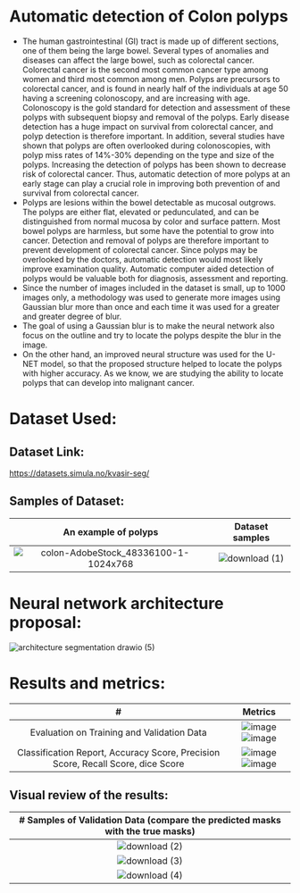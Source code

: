 # Automatic detection of Colon polyps 
- The human gastrointestinal (GI) tract is made up of different sections, one of them being the large bowel. Several types of anomalies and diseases can affect the large bowel, such as colorectal cancer. Colorectal cancer is the second most common cancer type among women and third most common among men. Polyps are precursors to colorectal cancer, and is found in nearly half of the individuals at age 50 having a screening colonoscopy, and are increasing with age. Colonoscopy is the gold standard for detection and assessment of these polyps with subsequent biopsy and removal of the polyps. Early disease detection has a huge impact on survival from colorectal cancer, and polyp detection is therefore important. In addition, several studies have shown that polyps are often overlooked during colonoscopies, with polyp miss rates of 14%-30% depending on the type and size of the polyps. Increasing the detection of polyps has been shown to decrease risk of colorectal cancer. Thus, automatic detection of more polyps at an early stage can play a crucial role in improving both prevention of and survival from colorectal cancer.
- Polyps are lesions within the bowel detectable as mucosal outgrows. The polyps are either flat, elevated or pedunculated, and can be distinguished from normal mucosa by color and surface pattern. Most bowel polyps are harmless, but some have the potential to grow into cancer. Detection and removal of polyps are therefore important to prevent development of colorectal cancer. Since polyps may be overlooked by the doctors, automatic detection would most likely improve examination quality. Automatic computer aided detection of polyps would be valuable both for diagnosis, assessment and reporting.
- Since the number of images included in the dataset is small, up to 1000 images only, a methodology was used to generate more images using Gaussian blur more than once and each time it was used for a greater and greater degree of blur.
- The goal of using a Gaussian blur is to make the neural network also focus on the outline and try to locate the polyps despite the blur in the image.
- On the other hand, an improved neural structure was used for the U-NET model, so that the proposed structure helped to locate the polyps with higher accuracy.
As we know, we are studying the ability to locate polyps that can develop into malignant cancer.
# Dataset Used:
## Dataset Link: 
https://datasets.simula.no/kvasir-seg/
## Samples of Dataset:
| An example of polyps | Dataset samples |
| :---: | :---: |
| ![colon-AdobeStock_48336100-1-1024x768](https://github.com/kaledhoshme123/Automatic-detection-of-Colon-polyps-/assets/108609519/16c7a10f-c803-48dd-8b19-4cdd867cda30)|![download (1)](https://github.com/kaledhoshme123/Automatic-detection-of-Colon-polyps-/assets/108609519/6b980242-a035-42bd-ad28-eaabf7665dcd)|

# Neural network architecture proposal:
![architecture segmentation drawio (5)](https://github.com/kaledhoshme123/Automatic-detection-of-Colon-polyps-/assets/108609519/5f03e5a2-8495-4d11-987e-ea83824edd24)

# Results and metrics:
| # | Metrics |
| :---:   | :---: |
| Evaluation on Training and Validation Data |  ![image](https://github.com/kaledhoshme123/Automatic-detection-of-Colon-polyps-/assets/108609519/480ce004-e7ee-4db2-a642-6ed9ef1060b7) ![image](https://github.com/kaledhoshme123/Automatic-detection-of-Colon-polyps-/assets/108609519/909044aa-6579-4964-b05a-d65dd5267f43)|
| Classification Report, Accuracy Score, Precision Score, Recall Score, dice Score |  ![image](https://github.com/kaledhoshme123/Automatic-detection-of-Colon-polyps-/assets/108609519/e770b3ae-c493-4945-9886-ef7b02baaa9d) ![image](https://github.com/kaledhoshme123/Automatic-detection-of-Colon-polyps-/assets/108609519/cb1473f6-8109-40b9-871f-d6822cb63b32)|

## Visual review of the results:
| # Samples of Validation Data (compare the predicted masks with the true masks)    |
| :---: |
| ![download (2)](https://github.com/kaledhoshme123/Automatic-detection-of-Colon-polyps-/assets/108609519/34089eb8-bf94-413d-84b9-27afd6338630)|
|![download (3)](https://github.com/kaledhoshme123/Automatic-detection-of-Colon-polyps-/assets/108609519/08b9ef44-92a9-4e5e-b3dc-2035f88241f5)|
|![download (4)](https://github.com/kaledhoshme123/Automatic-detection-of-Colon-polyps-/assets/108609519/d2f2b955-d046-458b-b489-4f259f51fc97)|



